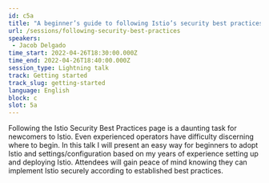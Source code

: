 ```yaml
---
id: c5a
title: "A beginner’s guide to following Istio’s security best practices"
url: /sessions/following-security-best-practices
speakers:
 - Jacob Delgado
time_start: 2022-04-26T18:30:00.000Z
time_end: 2022-04-26T18:40:00.000Z
session_type: Lightning talk
track: Getting started
track_slug: getting-started
language: English
block: c
slot: 5a
---
```


Following the Istio Security Best Practices page is a daunting task for newcomers to Istio. Even experienced operators have difficulty discerning where to begin. In this talk I will present an easy way for beginners to adopt Istio and settings/configuration based on my years of experience setting up and deploying Istio. Attendees will gain peace of mind knowing they can implement Istio securely according to established best practices.